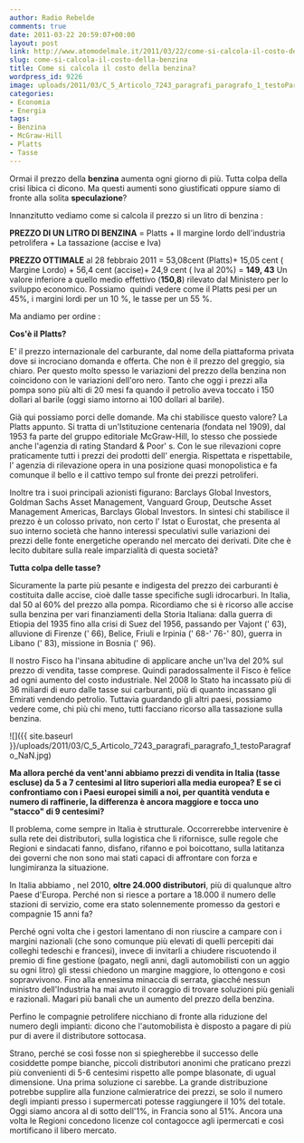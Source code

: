 ```yaml
---
author: Radio Rebelde
comments: true
date: 2011-03-22 20:59:07+00:00
layout: post
link: http://www.atomodelmale.it/2011/03/22/come-si-calcola-il-costo-della-benzina/
slug: come-si-calcola-il-costo-della-benzina
title: Come si calcola il costo della benzina?
wordpress_id: 9226
image: uploads/2011/03/C_5_Articolo_7243_paragrafi_paragrafo_1_testoParagrafo_NaN.jpg
categories:
- Economia
- Energia
tags:
- Benzina
- McGraw-Hill
- Platts
- Tasse
---
```



Ormai il prezzo della **benzina** aumenta ogni giorno di più. Tutta colpa della crisi libica ci dicono. Ma questi aumenti sono giustificati oppure siamo di fronte alla solita **speculazione**?

Innanzitutto vediamo come si calcola il prezzo si un litro di benzina :

**PREZZO DI UN LITRO DI BENZINA** = Platts + Il margine lordo dell'industria petrolifera + La tassazione (accise e Iva)

**PREZZO OTTIMALE** al 28 febbraio 2011 = 53,08cent (Platts)+  15,05 cent ( Margine Lordo) + 56,4 cent (accise)+ 24,9 cent ( Iva al 20%) = **149, 43** Un valore inferiore a quello medio effettivo (**150,8**) rilevato dal Ministero per lo sviluppo economico. Possiamo  quindi vedere come il Platts pesi per un 45%, i margini lordi per un 10 %, le tasse per un 55 %.

Ma andiamo per ordine :

**Cos'è il Platts?**

E' il prezzo internazionale del carburante, dal nome della piattaforma privata dove si incrociano domanda e offerta. Che non è il prezzo del greggio, sia chiaro. Per questo molto spesso le variazioni del prezzo della benzina non coincidono con le variazioni dell'oro nero. Tanto che oggi i prezzi alla pompa sono più alti di 20 mesi fa quando il petrolio aveva toccato i 150 dollari al barile (oggi siamo intorno ai 100 dollari al barile).

Già qui possiamo porci delle domande. Ma chi stabilisce questo valore? La Platts appunto.  Si tratta di un'Istituzione centenaria (fondata nel 1909), dal 1953 fa parte del gruppo editoriale McGraw-Hill, lo stesso che possiede anche l'agenzia di rating Standard & Poor' s. Con le sue rilevazioni copre praticamente tutti i prezzi dei prodotti dell' energia. Rispettata e rispettabile, l' agenzia di rilevazione opera in una posizione quasi monopolistica e fa comunque il bello e il cattivo tempo sul fronte dei prezzi petroliferi.

Inoltre tra i suoi principali azionisti figurano: Barclays Global Investors, Goldman Sachs Asset Management, Vanguard Group, Deutsche Asset Management Americas, Barclays Global Investors. In sintesi chi stabilisce il prezzo è un colosso privato, non certo l' Istat o Eurostat, che presenta al suo interno società che hanno interessi speculativi sulle variazioni dei prezzi delle fonte energetiche operando nel mercato dei derivati. Dite che è lecito dubitare sulla reale imparzialità di questa società?

**Tutta colpa delle tasse?**

Sicuramente la parte più pesante e indigesta del prezzo dei carburanti è costituita dalle accise, cioè dalle tasse specifiche sugli idrocarburi. In Italia, dal 50 al 60% del prezzo alla pompa. Ricordiamo che si è ricorso alle accise sulla benzina per vari finanziamenti della Storia Italiana: dalla guerra di Etiopia del 1935 fino alla crisi di Suez del 1956, passando per Vajont (' 63), alluvione di Firenze (' 66), Belice, Friuli e Irpinia (' 68-' 76-' 80), guerra in Libano (' 83), missione in Bosnia (' 96).

Il nostro Fisco ha l'insana abitudine di applicare anche un'Iva del 20% sul prezzo di vendita, tasse comprese. Quindi paradossalmente il Fisco è felice ad ogni aumento del costo industriale. Nel 2008 lo Stato ha incassato più di 36 miliardi di euro dalle tasse sui carburanti, più di quanto incassano gli Emirati vendendo petrolio. Tuttavia guardando gli altri paesi, possiamo vedere come, chi più chi meno, tutti facciano ricorso alla tassazione sulla benzina.

![]({{ site.baseurl }}/uploads/2011/03/C_5_Articolo_7243_paragrafi_paragrafo_1_testoParagrafo_NaN.jpg)

**Ma allora perché da vent'anni abbiamo prezzi di vendita in Italia (tasse escluse) da 5 a 7 centesimi al litro superiori alla media europea? E se ci confrontiamo con i Paesi europei simili a noi, per quantità venduta e numero di raffinerie, la differenza è ancora maggiore e tocca uno "stacco" di 9 centesimi?**

Il problema, come sempre in Italia è strutturale. Occorrerebbe intervenire è sulla rete dei distributori, sulla logistica che li rifornisce, sulle regole che Regioni e sindacati fanno, disfano, rifanno e poi boicottano, sulla latitanza dei governi che non sono mai stati capaci di affrontare con forza e lungimiranza la situazione.

In Italia abbiamo , nel 2010, **oltre 24.000 distributori**, più di qualunque altro Paese d'Europa. Perché non si riesce a portare a 18.000 il numero delle stazioni di servizio, come era stato solennemente promesso da gestori e compagnie 15 anni fa?

Perché ogni volta che i gestori lamentano di non riuscire a campare con i margini nazionali (che sono comunque più elevati di quelli percepiti dai colleghi tedeschi e francesi), invece di invitarli a chiudere riscuotendo il premio di fine gestione (pagato, negli anni, dagli automobilisti con un aggio su ogni litro) gli stessi chiedono un margine maggiore, lo ottengono e così sopravvivono. Fino alla ennesima minaccia di serrata, giacché nessun ministro dell'Industria ha mai avuto il coraggio di trovare soluzioni più geniali e razionali. Magari più banali che un aumento del prezzo della benzina.

Perfino le compagnie petrolifere nicchiano di fronte alla riduzione del numero degli impianti: dicono che l'automobilista è disposto a pagare di più pur di avere il distributore sottocasa.

Strano, perché se così fosse non si spiegherebbe il successo delle cosiddette pompe bianche, piccoli distributori anonimi che praticano prezzi più convenienti di 5-6 centesimi rispetto alle pompe blasonate, di ugual dimensione. Una prima soluzione ci sarebbe. La grande distribuzione potrebbe supplire alla funzione calmieratrice dei prezzi, se solo il numero degli impianti presso i supermercati potesse raggiungere il 10% del totale. Oggi siamo ancora al di sotto dell'1%, in Francia sono al 51%. Ancora una volta le Regioni concedono licenze col contagocce agli ipermercati e così mortificano il libero mercato.
